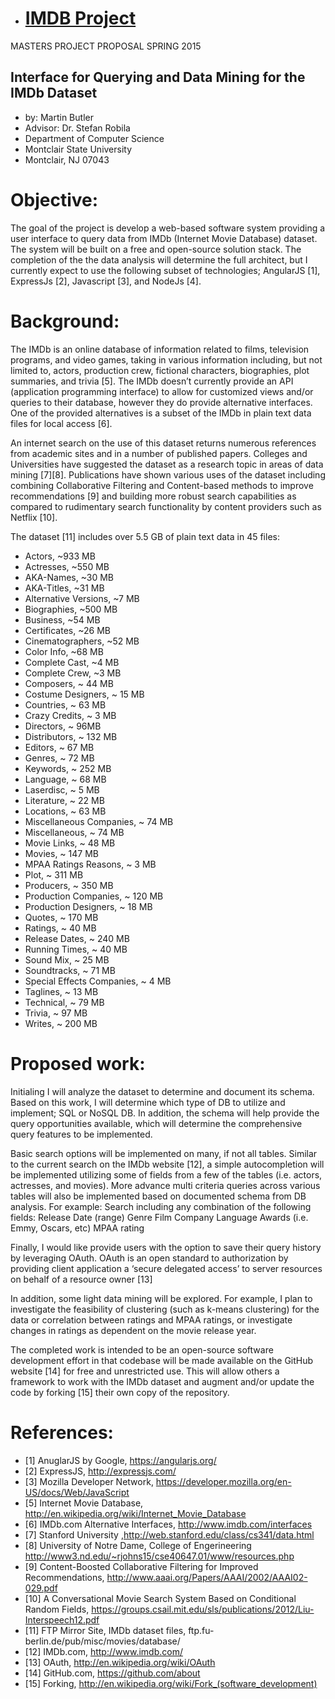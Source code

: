- # [IMDB Project](https://github.com/martinbutler/imdb_project)
MASTERS PROJECT PROPOSAL
SPRING 2015

## Interface for Querying and Data Mining for the IMDb Dataset
- by: Martin Butler
- Advisor: Dr. Stefan Robila
- Department of Computer Science
- Montclair State University
- Montclair, NJ 07043

# Objective:

The goal of the project is develop a web-based software system providing a user interface to query data from IMDb (Internet Movie Database) dataset. The system will be built on a free and open-source solution stack.  The completion of the the data analysis will determine the full architect, but I currently expect to use the following subset of technologies; AngularJS [1], ExpressJs [2], Javascript [3], and NodeJs [4].

# Background:

The IMDb is an online database of information related to films, television programs, and video games, taking in various information including, but not limited to, actors, production crew, fictional characters, biographies, plot summaries, and trivia [5].  The IMDb doesn’t currently provide an API (application programming interface) to allow for customized views and/or queries to their database, however they do provide alternative interfaces.  One of the provided alternatives is a subset of the IMDb in plain text data files for local access [6].

An internet search on the use of this dataset returns numerous references from academic sites and in a number of published papers.  Colleges and Universities have suggested the dataset as a research topic in areas of data mining [7][8].  Publications have shown various uses of the dataset including combining Collaborative Filtering and Content-based methods to improve recommendations [9] and building more robust search capabilities as compared to rudimentary search functionality by content providers such as Netflix [10].

The dataset [11] includes over 5.5 GB of plain text data in 45 files:
- Actors, ~933 MB
- Actresses, ~550 MB
- AKA-Names, ~30 MB
- AKA-Titles, ~31 MB
- Alternative Versions, ~7 MB
- Biographies, ~500 MB
- Business, ~54 MB
- Certificates, ~26 MB
- Cinematographers, ~52 MB
- Color Info, ~68 MB
- Complete Cast, ~4 MB
- Complete Crew, ~3 MB
- Composers, ~ 44 MB
- Costume Designers, ~ 15 MB
- Countries, ~ 63 MB
- Crazy Credits, ~ 3 MB
- Directors, ~ 96MB
- Distributors, ~ 132 MB
- Editors, ~ 67 MB
- Genres, ~ 72 MB
- Keywords, ~ 252 MB
- Language, ~ 68 MB
- Laserdisc, ~ 5 MB
- Literature, ~ 22 MB
- Locations, ~ 63 MB
- Miscellaneous Companies, ~ 74 MB
- Miscellaneous, ~ 74 MB
- Movie Links, ~ 48 MB
- Movies, ~ 147 MB
- MPAA Ratings Reasons, ~ 3 MB
- Plot, ~ 311 MB
- Producers, ~ 350 MB
- Production Companies, ~ 120 MB
- Production Designers, ~ 18 MB
- Quotes, ~ 170 MB
- Ratings, ~ 40 MB
- Release Dates, ~ 240 MB
- Running Times, ~ 40 MB
- Sound Mix, ~ 25 MB
- Soundtracks, ~ 71 MB
- Special Effects Companies, ~ 4 MB
- Taglines, ~ 13 MB
- Technical, ~ 79 MB
- Trivia, ~ 97 MB
- Writes, ~ 200 MB

# Proposed work:

Initialing I will analyze the dataset to determine and document its schema.  Based on this work, I will determine which type of DB to utilize and implement; SQL or NoSQL DB. In addition, the schema will help provide the query opportunities available, which will determine the comprehensive query features to be implemented.

Basic search options will be implemented on many, if not all tables.  Similar to the current search on the IMDb website [12], a simple autocompletion will be implemented utilizing some of fields from a few of the tables (i.e. actors, actresses, and movies).  More advance multi criteria queries across various tables will also be implemented based on documented schema from DB analysis. For example:
Search including any combination of the following fields:
Release Date (range)
Genre
Film Company
Language
Awards (i.e. Emmy, Oscars, etc)
MPAA rating

Finally, I would like provide users with the option to save their query history by leveraging OAuth.  OAuth is an open standard to authorization by providing client application a ‘secure delegated access’ to server resources on behalf of a resource owner [13]

In addition, some light data mining will be explored. For example, I plan to investigate the feasibility of clustering (such as k-means clustering) for the data or correlation between ratings and MPAA ratings, or investigate changes in ratings as dependent on the movie release year.

The completed work is intended to be an open-source software development effort in that codebase will be made available on the GitHub website [14] for free and unrestricted use.  This will allow others a framework to work with the IMDb dataset and augment and/or update the code by forking [15] their own copy of the repository.


# References:

- [1] AnuglarJS by Google, https://angularjs.org/
- [2] ExpressJS, http://expressjs.com/
- [3] Mozilla Developer Network, https://developer.mozilla.org/en-US/docs/Web/JavaScript
- [5] Internet Movie Database, http://en.wikipedia.org/wiki/Internet_Movie_Database
- [6] IMDb.com Alternative Interfaces, http://www.imdb.com/interfaces
- [7] Stanford University ,http://web.stanford.edu/class/cs341/data.html
- [8] University of Notre Dame, College of Engerineering http://www3.nd.edu/~rjohns15/cse40647.01/www/resources.php
- [9] Content-Boosted Collaborative Filtering for Improved Recommendations, http://www.aaai.org/Papers/AAAI/2002/AAAI02-029.pdf
- [10] A Conversational Movie Search System Based on Conditional Random Fields, https://groups.csail.mit.edu/sls/publications/2012/Liu-Interspeech12.pdf
- [11] FTP Mirror Site, IMDb dataset files, ftp.fu-berlin.de/pub/misc/movies/database/
- [12] IMDb.com, http://www.imdb.com/
- [13] OAuth, http://en.wikipedia.org/wiki/OAuth
- [14] GitHub.com, https://github.com/about
- [15] Forking, http://en.wikipedia.org/wiki/Fork_(software_development)

